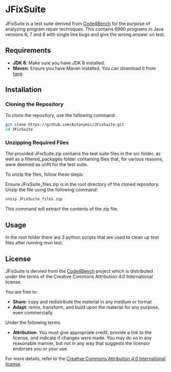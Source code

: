 # JFixSuite
JFixSuite is a test suite derived from [Code4Bench](https://github.com/code4bench/Code4Bench) for the purpose of analyzing program repair techniques. This contains 6990 programs in Java versions 6, 7 and 8 with single line bugs and give the wrong answer on test.

## Requirements

- **JDK 8**: Make sure you have JDK 8 installed.
- **Maven**: Ensure you have Maven installed. You can download it from [here](https://maven.apache.org/download.cgi).

## Installation

### Cloning the Repository

To clone the repository, use the following command:

```bash
git clone https://github.com/Autonymic/JFixSuite.git
cd JFixSuite
```

### Unzipping Required Files
The provided JFixSuite.zip contains the test suite files in the src folder, as well as a filtered_packages folder containing files that, for various reasons, were deemed as unfit for the test suite.

To unzip the files, follow these steps:

Ensure JFixSuite_files.zip is in the root directory of the cloned repository.
Unzip the file using the following command:

```bash
unzip JFixSuite_files.zip
```

This command will extract the contents of the zip file.

## Usage
In the root folder there are 3 python scripts that are used to clean up test files after running mvn test.

## License
JFixSuite is dervied from the [Code4Bench](https://github.com/code4bench/Code4Bench) project which is distributed under the terms of the Creative Commons Attribution 4.0 International license.

You are free to:

- **Share**: copy and redistribute the material in any medium or format
- **Adapt**: remix, transform, and build upon the material for any purpose, even commercially.

Under the following terms:

- **Attribution**: You must give appropriate credit, provide a link to the license, and indicate if changes were made. You may do so in any reasonable manner, but not in any way that suggests the licensor endorses you or your use.

For more details, refer to the [Creative Commons Attribution 4.0 International license](https://creativecommons.org/licenses/by/4.0/).